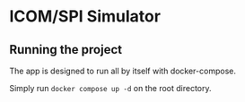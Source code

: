 # ICOM/SPI Simulator

## Running the project

The app is designed to run all by itself with docker-compose.

Simply run `docker compose up -d` on the root directory.